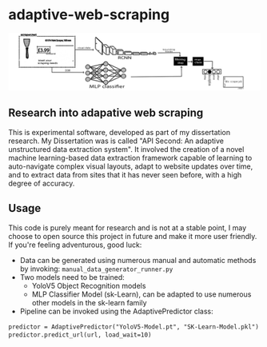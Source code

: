 # adaptive-web-scraping
![Pipeline](https://raw.githubusercontent.com/Mallington/adaptive-web-scraping/main/docs/diagrams/rcnn.jpg)

## Research into adapative web scraping
This is experimental software, developed as part of my dissertation research. My Dissertation was is called "API Second: An adaptive unstructured data extraction system". It involved the creation of a novel machine learning-based data extraction framework capable of learning to auto-navigate complex visual layouts, adapt to website updates over time, and to extract data from sites that it has never seen before, with a high degree of accuracy.

## Usage

This code is purely meant for research and is not at a stable point, I may choose to open source this project in future and make it more user friendly. If you're feeling adventurous, good luck: 

* Data can be generated using numerous manual and automatic methods by invoking: `manual_data_generator_runner.py`
* Two models need to be trained:
  * YoloV5 Object Recognition models
  * MLP Classifier Model (sk-Learn), can be adapted to use numerous other models in the sk-learn family
* Pipeline can be invoked using the AdaptivePredictor class:
```
predictor = AdaptivePredictor("YoloV5-Model.pt", "SK-Learn-Model.pkl")
predictor.predict_url(url, load_wait=10)
```

